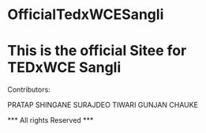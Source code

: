 # OfficialTedxWCESangli

<h1> This is the official Sitee for TEDxWCE Sangli</h1>

Contributors:

PRATAP SHINGANE
SURAJDEO TIWARI
GUNJAN CHAUKE

*** All rights Reserved ***
